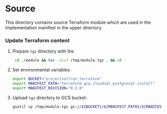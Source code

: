 # Source

This directory contains source Terraform module which are used in the Implementation manifest in the upper directory.

### Update Terraform content

1. Prepare `tgz` directory with the 
    
   ```bash
    cd ./module && tar -zcvf /tmp/module.tgz . && cd -
    ```

1. Set environmental variables:
   ```bash
   export BUCKET="projectvoltron_terraform"
   export MANIFEST_PATH="terraform.gcp.cloudsql.postgresql.install"
   export MANIFEST_REVISION="0.2.0"
   ```
   
1. Upload `tgz` directory to GCS bucket:
    
   ```bash
   gsutil cp /tmp/module.tgz gs://${BUCKET}/${MANIFEST_PATH}/${MANIFEST_REVISION}/module.tgz
   ```

